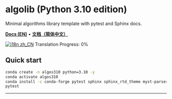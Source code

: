 # algolib (Python 3.10 edition)

Minimal algorithms library template with pytest and Sphinx docs.

[**Docs (EN)**](https://HidekiHokuto.github.io/algolib/en/) • [**文档（简体中文）**](https://HidekiHokuto.github.io/algolib/zh/)

<!-- i18n-progress:start -->
[![i18n zh_CN](https://img.shields.io/badge/i18n%20zh--CN-0%25-blue)](https://HidekiHokuto.github.io/algolib/zh/)
Translation Progress: 0%
<!-- i18n-progress:end -->

## Quick start
```bash
conda create -n algos310 python=3.10 -y
conda activate algos310
conda install -c conda-forge pytest sphinx sphinx_rtd_theme myst-parser -y
pytest
```

---

